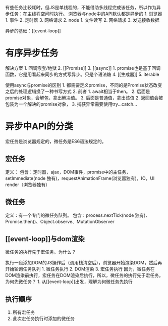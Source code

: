 有些任务比较耗时，但JS是单线程的，不能借助多线程完成该任务，所以作为异步任务：在主线程空间时执行。
浏览器与node中的API默认都是异步的
	1. 浏览器
		1. 事件
		2. 定时器
		3. 网络请求
	2. node
		1. 文件读写
		2. 网络请求
		3. 发送接收数据

异步的基础：[[event-loop]] 
# 有序异步任务
解决方案
	1. 回调嵌套/地狱
	2. [[Promise]] 
	3. [[async]] 
		1. promise也是基于回调函数，它是用看起来同步的方式写异步。只是个语法糖
	4. [[生成器]] 
	5. iterable

使用async与promise的区别
	1. 都需要定义promise，不同的是Promise状态改变之后的处理逻辑换了一种书写方式
	2. 前者
		1. await相当于then。
			2. 后面是promise对象，会解包，拿出解决值。
			3. 后面是普通值，拿出该值
		2. 返回值会被包装为一个解决的promise对象， 
		3. 捕获异常需要使用try...catch... 

# 异步中API的分类
宏任务是浏览器规定的，微任务是ES6语法规定的。
## 宏任务
定义：
包含：定时器，ajax，DOM事件，promise中的主任务，setImmediate(node 独有)，requestAnimationFrame(浏览器独有)，IO，UI render（浏览器独有）
## 微任务
定义：有一个专门的微任务队列。
包含：process.nextTick(node 独有)、Promise.then()、Object.observe、MutationObserver

## [[event-loop]]与dom渲染
微任务的执行先于宏任务。为什么？

执行一段添加DOM的JS操作后（调用栈清空后），浏览器开始渲染DOM，然后再开始轮询任务队列
	1. 微任务执行
	2. DOM渲染
	3. 宏任务执行
因为，微任务在DOM渲染前执行，宏任务在DOM渲染后执行，所以，微任务的执行先于宏任务。为何先微任务？
	1. 从[[event-loop]]出发，理解为何微任务先执行
## 执行顺序
1. 所有宏任务
2. 此次宏任务执行时添加的微任务